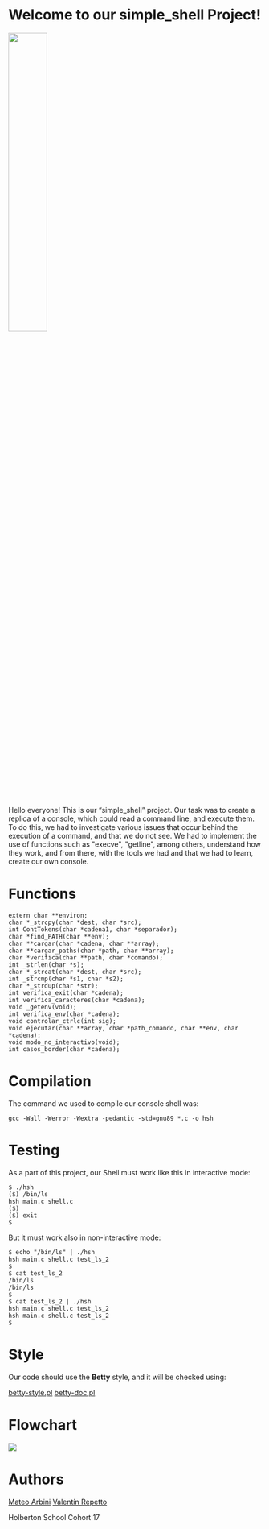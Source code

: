 # Welcome to our simple_shell Project!

<img src= "https://blog.holbertonschool.com/wp-content/uploads/2020/04/unnamed-2.png" width= 39% >



Hello everyone! This is our “simple_shell” project. Our task was to create a replica of a console, which could read a command line, and execute them. To do this, we had to investigate various issues that occur behind the execution of a command, and that we do not see. We had to implement the use of functions such as "execve", "getline", among others, understand how they work, and from there, with the tools we had and that we had to learn, create our own console.


# Functions

`````
extern char **environ;
char *_strcpy(char *dest, char *src);
int ContTokens(char *cadena1, char *separador);
char *find_PATH(char **env);
char **cargar(char *cadena, char **array);
char **cargar_paths(char *path, char **array);
char *verifica(char **path, char *comando);
int _strlen(char *s);
char *_strcat(char *dest, char *src);
int _strcmp(char *s1, char *s2);
char *_strdup(char *str);
int verifica_exit(char *cadena);
int verifica_caracteres(char *cadena);
void _getenv(void);
int verifica_env(char *cadena);
void controlar_ctrlc(int sig);
void ejecutar(char **array, char *path_comando, char **env, char *cadena);
void modo_no_interactivo(void);
int casos_border(char *cadena);
`````

# Compilation
The command we used to compile our console shell was:

`````
gcc -Wall -Werror -Wextra -pedantic -std=gnu89 *.c -o hsh
`````

# Testing
As a part of this project, our Shell must work like this in interactive mode:
`````
$ ./hsh
($) /bin/ls
hsh main.c shell.c
($)
($) exit
$
`````

But it must work also in non-interactive mode:
`````
$ echo "/bin/ls" | ./hsh
hsh main.c shell.c test_ls_2
$
$ cat test_ls_2
/bin/ls
/bin/ls
$
$ cat test_ls_2 | ./hsh
hsh main.c shell.c test_ls_2
hsh main.c shell.c test_ls_2
$
`````

# Style
Our code should use the **Betty** style, and it will be checked using:

[betty-style.pl](https://github.com/holbertonschool/Betty/blob/master/betty-style.pl "betty-style.pl")
[betty-doc.pl](https://github.com/holbertonschool/Betty/blob/master/betty-doc.pl "betty-doc.pl")

# Flowchart

<img src=https://user-images.githubusercontent.com/98335785/162879103-5e58a581-8519-404b-bd19-ed3752cffc8c.png>

# Authors
[Mateo Arbini](https://www.linkedin.com/in/mateo-arbini-1493691a8/)
[Valentín Repetto](https://www.linkedin.com/in/valentin-repetto-6aa6711a0/)

Holberton School Cohort 17
